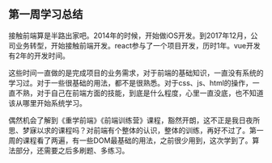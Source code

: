 
## 第一周学习总结


接触前端算是半路出家吧。2014年的时候，开始做iOS开发。到2017年12月，公司业务转型，开始接触前端开发。react参与了一个项目开发，历时1年。vue开发有2年的开发时间。    
    
这些时间一直做的是完成项目的业务需求，对于前端的基础知识，一直没有系统的学习过。对于一些很基础的用法，都不是很熟悉。对于css、js、html的操作，一直不熟，对于自己在前端方面的技能，到底是什么程度，心里一直没底，也不知道该从哪里开始系统学习。
  
偶然机会了解到《重学前端》《前端训练营》课程，豁然开朗，这不正是我日夜所思、梦寐以求的课程吗？对前端有个整体的认识，整体的训练，再好不过了。第一周的课程看了两遍，有一些DOM最基础的用法，之前很少用到，这次学到了。算法部分，还需要之后多刷题、多练习。
    


